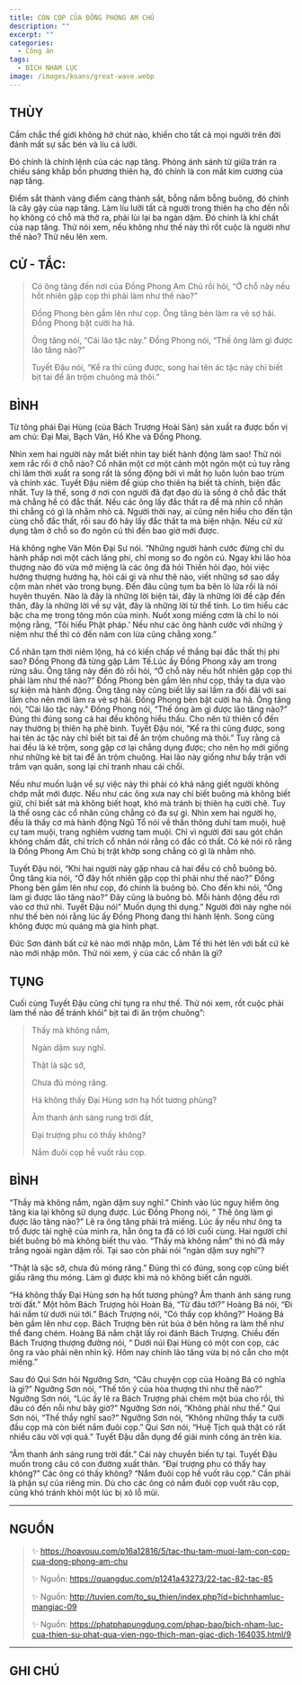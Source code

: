```yaml
---
title: CON CỌP CỦA ĐỒNG PHONG AM CHỦ
description: ""
excerpt: ""
categories:
  - Công án
tags:
  - BÍCH NHAM LỤC
image: /images/koans/great-wave.webp
---
```


## THÙY

Cầm chắc thế giới không hở chút nào, khiến cho tất cả mọi người trên đời đánh mất sự sắc bén và líu cả lưỡi. 

Đó chính là chính lệnh của các nạp tăng. Phòng ánh sánh từ giữa trán ra chiếu sáng khắp bốn phương thiên hạ, đó chính là con mắt kim cương của nạp tăng. 

Điểm sắt thành vàng điểm càng thành sắt, bỗng nắm bỗng buông, đó chính là cây gậy của nạp tăng. Làm líu lưỡi tất cả người trong thiên hạ cho đền nỗi họ không có chỗ mà thở ra, phải lùi lại ba ngàn dặm. Đó chính là khí chất của nạp tăng. Thử nói xem, nếu không như thế này thì rốt cuộc là người như thế nào? Thử nêu lên xem.

## CỬ - TẮC:

> Có ông tăng đến nơi của Đồng Phong Am Chủ rồi hỏi, “Ở chỗ này nếu hốt nhiên gặp cọp thì phải làm như thế nào?” 
> 
> Đồng Phong bèn gầm lên như cọp. Ông tăng bèn làm ra vẻ sợ hãi. Đồng Phong bật cười ha hả. 
> 
> Ông tăng nói, “Cái lão tặc này.” Đồng Phong nói, “Thế ông làm gì được lão tăng nào?”
>
> Tuyết Đậu nói, “Kể ra thì cũng được, song hai tên ác tặc này chỉ biết bịt tai để ăn trộm chuông mà thôi.”

## BÌNH

Từ tông phái Đại Hùng (của Bách Trượng Hoài Sản) sản xuất ra được bốn vị am chủ: Đại Mai, Bạch Vân, Hồ Khe và Đồng Phong.

Nhìn xem hai người này mắt biết nhìn tay biết hành động làm sao! Thử nói xem rắc rối ở chỗ nào? Cổ nhân một cơ một cảnh một ngôn một cú tuy rằng chỉ lâm thời xuất ra song rất là sống động bởi vì mắt họ luôn luôn bao trùm và chính xác. Tuyết Đậu niêm để giúp cho thiên hạ biết tà chính, biện đắc nhất. Tuy là thế, song ở nơi con người đã đạt đạo dù là sống ở chỗ đắc thất mà chẳng hề có đắc thất. Nếu các ông lấy đắc thất ra để mà nhìn cổ nhân thì chẳng có gì là nhằm nhò cả. Người thời nay, ai cũng nên hiểu cho đến tận cùng chỗ đắc thất, rồi sau đó hãy lấy đắc thất ta mà biện nhận. Nếu cứ xử dụng tâm ở chỗ so đo ngôn cú thì đến bao giờ mới được.

Há không nghe Vân Môn Đại Sư nói. “Những người hành cước đừng chỉ du hành phắp nơi một cách lãng phí, chỉ mong so đo ngôn cú. Ngay khi lão hòa thượng nào đó vừa mở miệng là các ông đã hỏi Thiền hỏi đạo, hỏi việc hướng thượng hướng hạ, hỏi cái gì và như thê nào, viết những sớ sao dầy cộm màn nhét vào trong bụng. Đến đâu cũng tụm ba bên lò lửa rồi là nói huyên thuyên. Nào là đây là những lời biện tài, đây là những lời đề cập đến thân, đây là những lời về sự vật, đây là những lời từ thể tính. Lo tìm hiểu các bậc cha mẹ trong tông môn của mình. Nuốt xong miếng cơm là chỉ lo nói mộng rằng, “Tôi hiểu Phật pháp.’ Nếu như các ông hành cước với những ý niệm như thế thì có đến năm con lừa cũng chẳng xong.”

Cổ nhân tạm thời niêm lộng, há có kiến chấp về thắng bại đắc thất thị phi sao? Đồng Phong đã từng gặp Lâm Tế.Lúc ấy Đồng Phong xây am trong rừng sâu. Ông tăng này đến đó rồi hỏi, “Ở chỗ này nếu hốt nhiên gặp cọp thì phải làm như thế nào?” Đồng Phong bèn gầm lên như cọp, thầy ta dựa vào sự kiện mà hành động. Ông tăng này cũng biết lấy sai lầm ra đối đãi với sai lầm cho nên mới làm ra vẻ sợ hãi. Đồng Phong bèn bật cười ha hả. Ông tăng nói, “Cái lão tặc này.” Đồng Phong nói, “Thế ông àm gì được lão tăng nào?” Đúng thì đúng song cả hai đều không hiểu thấu. Cho nên từ thiên cổ đến nay thường bị thiên hạ phê bình. Tuyết Đậu nói, “Kể ra thì cũng được, song hai tên ác tặc này chỉ biết bịt tai để ăn trộm chuông mà thôi.” Tuy rằng cả hai đều là kẻ trộm, song gặp cơ lại chẳng dụng được; cho nên họ mới giống như những kẻ bịt tai để ăn trộm chuông. Hai lão này giống như bầy trận với trăm vạn quân, song lại chỉ tranh nhau cái chổi.

Nếu như muốn luận về sự việc này thì phải có khả năng giết người không chớp mắt mới được. Nếu như các ông xưa nay chỉ biết buông mà không biết giữ, chỉ biết sát mà không biết hoạt, khó mà tránh bị thiên hạ cười chê. Tuy là thế osng các cổ nhân cũng chẳng có đa sự gì. Nhìn xem hai người họ, đều là thấy cơ mà hành động Ngũ Tổ nói về thần thông duhí tam muội, huệ cự tam muội, trang nghiêm vương tam muội. Chỉ vì người đời sau gót chân không chấm đất, chỉ trích cổ nhân nói rằng có đắc có thất. Có kẻ nói rõ rằng là Đồng Phong Am Chủ bị trật khờp song chẳng có gì là nhằm nhò.

Tuyết Đậu nói, “Khi hai người này gặp nhau cả hai đều có chỗ buông bỏ. Ông tăng kia nói, “Ở đây hốt nhiên gặp cọp thì phải như thế nào?” Đồng Phong bèn gầm lên như cọp, đó chính là buông bỏ. Cho đến khi nói, “Ông làm gì được lão tăng nào?” Đây cũng là buông bỏ. Mỗi hành động đều rơi vào cơ thứ nhì. Tuyết Đậu nói” Muốn dụng thì dụng.” Người đời này nghe nói như thế bèn nói rằng lúc ấy Đồng Phong đang thi hành lệnh. Song cũng không được mù quáng mà gia hình phạt.

Đức Sơn đánh bất cứ kẻ nào mới nhập môn, Lâm Tế thì hét lên với bất cứ kẻ nào mới nhập môn. Thử nói xem, ý của các cổ nhân là gì?

## TỤNG

Cuối cùng Tuyết Đậu cũng chỉ tụng ra như thế. Thử nói xem, rồt cuộc phải làm thế nào để tránh khỏi” bịt tai đi ăn trộm chuông”:

> Thấy mà không nắm,
>
> Ngàn dặm suy nghĩ.
>
> Thật là sặc sỡ,
>
> Chưa đủ móng răng.
>
> Há không thấy Đại Hùng sơn hạ hốt tương phùng?
>
> Âm thanh ánh sáng rung trời đất,
>
> Đại trượng phu có thấy không?
>
> Nắm đuôi cọp hề vuốt râu cọp.

## BÌNH

“Thầy mà không nắm, ngàn dặm suy nghĩ.” Chính vào lúc nguy hiểm ông tăng kia lại không sử dụng được. Lúc Đồng Phong nói, “ Thế ông làm gì được lão tăng nào?” Lẽ ra ông tăng phải trả miếng. Lúc ấy nếu như ông ta trổ được tài nghệ của mình ra, hẳn ông ta đã có lời cuối cùng. Hai người chỉ biết buông bỏ mà không biết thu vào. “Thấy mà không nắm” thì nó đã mây trắng ngoài ngàn dặm rồi. Tại sao còn phải nói “ngàn dặm suy nghĩ”?

“Thật là sặc sỡ, chưa đủ móng răng.” Đúng thì có đúng, song cọp cũng biết giấu răng thu móng. Làm gì được khi mà nó không biết cắn người.

“Há không thấy Đại Hùng sơn hạ hốt tương phùng? Âm thanh ánh sáng rung trời đất.” Một hôm Bách Trượng hỏi Hoàn Bá, “Từ đâu tới?” Hoàng Bá nói, “Đi hái nấm từ dưới núi tới.” Bách Trượng nói, “Có thấy cọp không?” Hoàng Bá bèn gầm lên như cọp. Bách Trượng bèn rút búa ở bên hông ra làm thế như thể đang chém. Hoàng Bá nắm chặt lấy roi đánh Bách Trượng. Chiều đến Bách Trượng thượng đường nói, “ Dưới núi Đại Hùng có một con cọp, các ông ra vào phải nên nhìn kỹ. Hôm nay chính lão tăng vừa bị nó cắn cho một miếng.”

Sau đó Qui Sơn hỏi Ngưỡng Sơn, “Câu chuyện cọp của Hoàng Bá có nghĩa là gì?” Ngưỡng Sơn nói, “Thế tôn ý của hòa thượng thì như thế nào?” Ngưỡng Sơn nói, “Lúc ấy lẽ ra Bách Trượng phải chém một búa cho rồi, thì đâu có đến nỗi như bây giờ?” Ngưỡng Sơn nói, “Không phải như thế.” Qui Sơn nói, “Thế thầy nghĩ sao?” Ngưỡng Sơn nói, “Không những thầy ta cưỡi đầu cọp mà còn biết nắm đuôi cọp.” Qui Sơn nói, “Huệ Tịch quả thật có rất nhiều câu vời vợi quá.” Tuyết Đậu dẫn dụng để giải minh công án trên kia.

“Âm thanh ánh sáng rung trời đất.” Cái này chuyển biến tự tại. Tuyết Đậu muốn trong câu có con đường xuất thân. “Đại trượng phu có thấy hay không?” Các ông có thấy không? “Nắm đuôi cọp hề vuốt râu cọp.” Cần phải là phận sự của riêng mìn. Dù cho các ông có nắm đuôi cọp vuốt râu cọp, cũng khó tránh khỏi một lúc bị xỏ lỗ mũi.

<hr class="blog-rule" />

## NGUỒN

> ✨ https://hoavouu.com/p16a12816/5/tac-thu-tam-muoi-lam-con-cop-cua-dong-phong-am-chu
>
> ✨ Nguồn: https://quangduc.com/p1241a43273/22-tac-82-tac-85
>
> ✨ Nguồn: http://tuvien.com/to_su_thien/index.php?id=bichnhamluc-mangiac-09
>
> ✨ Nguồn: https://phatphapungdung.com/phap-bao/bich-nham-luc-cua-thien-su-phat-qua-vien-ngo-thich-man-giac-dich-164035.html/9

<hr class="blog-rule" />

## GHI CHÚ

[^1]: ⭐️ 
